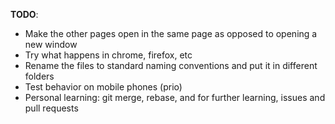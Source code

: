 **TODO**:
- Make the other pages open in the same page as opposed to opening a new window
- Try what happens in chrome, firefox, etc
- Rename the files to standard naming conventions and put it in different folders
- Test behavior on mobile phones (prio)
- Personal learning: git merge, rebase, and for further learning, issues and  pull requests